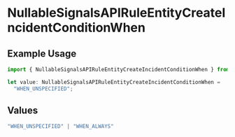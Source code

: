 # NullableSignalsAPIRuleEntityCreateIncidentConditionWhen

## Example Usage

```typescript
import { NullableSignalsAPIRuleEntityCreateIncidentConditionWhen } from "firehydrant-typescript-sdk/models/components";

let value: NullableSignalsAPIRuleEntityCreateIncidentConditionWhen =
  "WHEN_UNSPECIFIED";
```

## Values

```typescript
"WHEN_UNSPECIFIED" | "WHEN_ALWAYS"
```